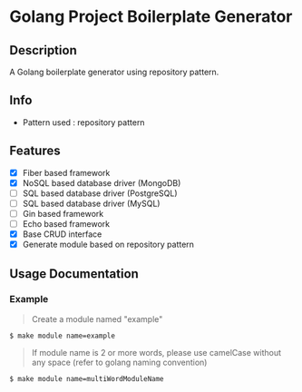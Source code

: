# Golang Project Boilerplate Generator

## Description

A Golang boilerplate generator using repository pattern.

## Info

- Pattern used : repository pattern

## Features

- [x] Fiber based framework
- [x] NoSQL based database driver (MongoDB)
- [ ] SQL based database driver (PostgreSQL)
- [ ] SQL based database driver (MySQL)
- [ ] Gin based framework
- [ ] Echo based framework
- [x] Base CRUD interface
- [x] Generate module based on repository pattern

## Usage Documentation

### Example

> Create a module named "example"

`$ make module name=example`

> If module name is 2 or more words, please use camelCase without any space (refer to golang naming convention)

`$ make module name=multiWordModuleName`
